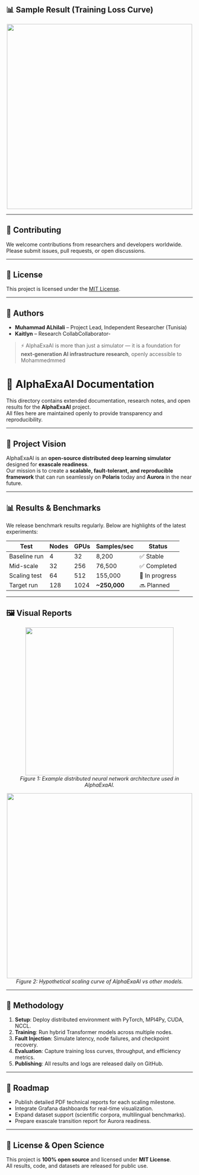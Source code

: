 

## 📊 Sample Result (Training Loss Curve)
<p align="center">
  <img src="https://i.sstatic.net/7FnY6.png" width="500">
</p>

---

## 🤝 Contributing
We welcome contributions from researchers and developers worldwide. Please submit issues, pull requests, or open discussions.

---

## 📜 License
This project is licensed under the [MIT License](LICENSE).

---

## 👥 Authors
- **Muhammad ALhilali** – Project Lead, Independent Researcher (Tunisia)  
- **Kaitlyn** – Research CollabCollaborator-

> ⚡ AlphaExaAI is more than just a simulator — it is a foundation for **next-generation AI infrastructure research**, openly accessible to Mohammedmmed
# 📑 AlphaExaAI Documentation

This directory contains extended documentation, research notes, and open results for the **AlphaExaAI** project.  
All files here are maintained openly to provide transparency and reproducibility.  

---

## 📘 Project Vision
AlphaExaAI is an **open-source distributed deep learning simulator** designed for **exascale readiness**.  
Our mission is to create a **scalable, fault-tolerant, and reproducible framework** that can run seamlessly on **Polaris** today and **Aurora** in the near future.  

---

## 📊 Results & Benchmarks
We release benchmark results regularly. Below are highlights of the latest experiments:

| Test | Nodes | GPUs | Samples/sec | Status |
|------|-------|------|-------------|--------|
| Baseline run | 4 | 32 | 8,200 | ✅ Stable |
| Mid-scale | 32 | 256 | 76,500 | ✅ Completed |
| Scaling test | 64 | 512 | 155,000 | 🚧 In progress |
| Target run | 128 | 1024 | **~250,000** | 🔜 Planned |

---

## 🖼️ Visual Reports
<p align="center">
  <img src="https://upload.wikimedia.org/wikipedia/commons/2/2d/Multi-layer_perceptron.png" width="400">
  <br>
  <em>Figure 1: Example distributed neural network architecture used in AlphaExaAI.</em>
</p>

<p align="center">
  <img src="https://upload.wikimedia.org/wikipedia/commons/1/10/Deep_learning_performance_scaling.png" width="500">
  <br>
  <em>Figure 2: Hypothetical scaling curve of AlphaExaAI vs other models.</em>
</p>

---

## 🧪 Methodology
1. **Setup**: Deploy distributed environment with PyTorch, MPI4Py, CUDA, NCCL.  
2. **Training**: Run hybrid Transformer models across multiple nodes.  
3. **Fault Injection**: Simulate latency, node failures, and checkpoint recovery.  
4. **Evaluation**: Capture training loss curves, throughput, and efficiency metrics.  
5. **Publishing**: All results and logs are released daily on GitHub.  

---

## 📅 Roadmap
- Publish detailed PDF technical reports for each scaling milestone.  
- Integrate Grafana dashboards for real-time visualization.  
- Expand dataset support (scientific corpora, multilingual benchmarks).  
- Prepare exascale transition report for Aurora readiness.  

---

## 📜 License & Open Science
This project is **100% open source** and licensed under **MIT License**.  
All results, code, and datasets are released for public use.  

